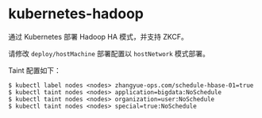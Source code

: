 # kubernetes-hadoop

通过 Kubernetes  部署 Hadoop HA 模式，并支持 ZKCF。

请修改 `deploy/hostMachine` 部署配置以 `hostNetwork` 模式部署。

Taint 配置如下：

```
$ kubectl label nodes <nodes> zhangyue-ops.com/schedule-hbase-01=true
$ kubectl taint nodes <nodes> application=bigdata:NoSchedule
$ kubectl taint nodes <nodes> organization=user:NoSchedule
$ kubectl taint nodes <nodes> special=true:NoSchedule
```
